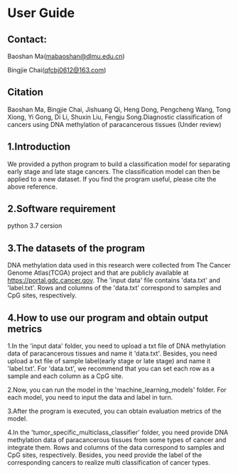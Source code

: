 # User Guide

## Contact:
Baoshan Ma(mabaoshan@dlmu.edu.cn)

Bingjie Chai(qfcbj0612@163.com)

## Citation

Baoshan Ma, Bingjie Chai, Jishuang Qi, Heng Dong, Pengcheng Wang, Tong Xiong, Yi Gong, Di Li, Shuxin Liu, Fengju Song.Diagnostic classification of cancers using DNA methylation of paracancerous tissues (Under review)

## 1.Introduction
We provided a python program to build a classification model for separating early stage and late stage cancers. The classification model can then be applied to a new dataset. If you find the program useful, please cite the above reference. 

## 2.Software requirement
python 3.7 cersion

## 3.The datasets of the program
DNA methylation data used in this research were collected from The Cancer Genome Atlas(TCGA) project and that are publicly available at https://portal.gdc.cancer.gov. The 'input data' file contains 'data.txt' and 'label.txt'. Rows and columns of the 'data.txt' correspond to samples and CpG sites, respectively.

## 4.How to use our program and obtain output metrics
1.In the 'input data' folder, you need to upload a txt file of DNA methylation data of paracancerous tissues and name it 'data.txt'. Besides, you need upload a txt file of sample label(early stage or late stage) and name it 'label.txt'. For 'data.txt', we recommend that you can set each row as a sample and each column as a CpG site.

2.Now, you can run the model in the 'machine_learning_models' folder. For each model, you need to input the data and label in turn. 

3.After the program is executed, you can obtain evaluation metrics of the model.

4.In the 'tumor_specific_multiclass_classifier' folder, you need provide DNA methylation data of paracancerous tissues from some types of cancer and integrate them. Rows and columns of the data correspond to samples and CpG sites, respectively. Besides, you need provide the label of the corresponding cancers to realize multi classification of cancer types.
